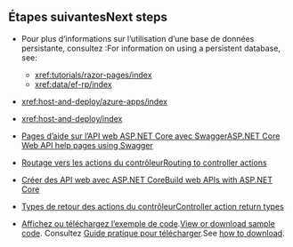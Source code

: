 ## <a name="next-steps"></a><span data-ttu-id="225c0-101">Étapes suivantes</span><span class="sxs-lookup"><span data-stu-id="225c0-101">Next steps</span></span>

* <span data-ttu-id="225c0-102">Pour plus d’informations sur l’utilisation d’une base de données persistante, consultez :</span><span class="sxs-lookup"><span data-stu-id="225c0-102">For information on using a persistent database, see:</span></span>

  * <xref:tutorials/razor-pages/index>
  * <xref:data/ef-rp/index>

* <xref:host-and-deploy/azure-apps/index>
* <xref:host-and-deploy/index>
* [<span data-ttu-id="225c0-103">Pages d’aide sur l’API web ASP.NET Core avec Swagger</span><span class="sxs-lookup"><span data-stu-id="225c0-103">ASP.NET Core Web API help pages using Swagger</span></span>](xref:tutorials/web-api-help-pages-using-swagger)
* [<span data-ttu-id="225c0-104">Routage vers les actions du contrôleur</span><span class="sxs-lookup"><span data-stu-id="225c0-104">Routing to controller actions</span></span>](xref:mvc/controllers/routing)
* [<span data-ttu-id="225c0-105">Créer des API web avec ASP.NET Core</span><span class="sxs-lookup"><span data-stu-id="225c0-105">Build web APIs with ASP.NET Core</span></span>](xref:web-api/index)
* [<span data-ttu-id="225c0-106">Types de retour des actions du contrôleur</span><span class="sxs-lookup"><span data-stu-id="225c0-106">Controller action return types</span></span>](xref:web-api/action-return-types)
* <span data-ttu-id="225c0-107">[Affichez ou téléchargez l’exemple de code](https://github.com/aspnet/Docs/tree/master/aspnetcore/tutorials/first-web-api/samples).</span><span class="sxs-lookup"><span data-stu-id="225c0-107">[View or download sample code](https://github.com/aspnet/Docs/tree/master/aspnetcore/tutorials/first-web-api/samples).</span></span> <span data-ttu-id="225c0-108">Consultez [Guide pratique pour télécharger](xref:index#how-to-download-a-sample).</span><span class="sxs-lookup"><span data-stu-id="225c0-108">See [how to download](xref:index#how-to-download-a-sample).</span></span>
